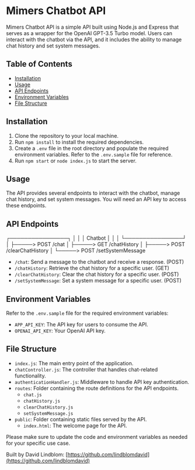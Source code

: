 # Mimers Chatbot API

Mimers Chatbot API is a simple API built using Node.js and Express that serves as a wrapper for the OpenAI GPT-3.5 Turbo model. Users can interact with the chatbot via the API, and it includes the ability to manage chat history and set system messages.

## Table of Contents

- [Installation](#installation)
- [Usage](#usage)
- [API Endpoints](#api-endpoints)
- [Environment Variables](#environment-variables)
- [File Structure](#file-structure)

## Installation

1. Clone the repository to your local machine.
2. Run `npm install` to install the required dependencies.
3. Create a `.env` file in the root directory and populate the required environment variables. Refer to the `.env.sample` file for reference.
4. Run `npm start` or `node index.js` to start the server.

## Usage

The API provides several endpoints to interact with the chatbot, manage chat history, and set system messages. You will need an API key to access these endpoints.

## API Endpoints

┌────────────────┐
│ │
│ Chatbot │
│ │
└────────────────┘
│
├─────> POST /chat
│
├─────> GET /chatHistory
│
├─────> POST /clearChatHistory
│
└─────> POST /setSystemMessage

- `/chat`: Send a message to the chatbot and receive a response. (POST)
- `/chatHistory`: Retrieve the chat history for a specific user. (GET)
- `/clearChatHistory`: Clear the chat history for a specific user. (POST)
- `/setSystemMessage`: Set a system message for a specific user. (POST)

## Environment Variables

Refer to the `.env.sample` file for the required environment variables:

- `APP_API_KEY`: The API key for users to consume the API.
- `OPENAI_API_KEY`: Your OpenAI API key.

## File Structure

- `index.js`: The main entry point of the application.
- `chatController.js`: The controller that handles chat-related functionality.
- `authenticationHandler.js`: Middleware to handle API key authentication.
- `routes`: Folder containing the route definitions for the API endpoints.
  - `chat.js`
  - `chatHistory.js`
  - `clearChatHistory.js`
  - `setSystemMessage.js`
- `public`: Folder containing static files served by the API.
  - `index.html`: The welcome page for the API.

Please make sure to update the code and environment variables as needed for your specific use case.

Built by David Lindblom: [https://github.com/lindblomdavid](https://github.com/lindblomdavid)
